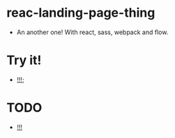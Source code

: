 # reac-landing-page-thing
- An another one! With react, sass, webpack and flow.

# Try it!
- [!!!]();

# TODO
- [!!!](./TODO.md)